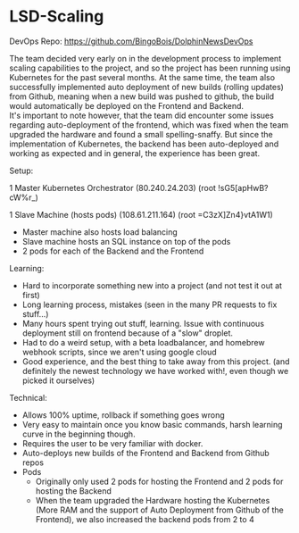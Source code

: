 # LSD-Scaling
DevOps Repo: https://github.com/BingoBois/DolphinNewsDevOps

The team decided very early on in the development process to implement scaling capabilities to the project, and so the project has been running using Kubernetes for the past several months. At the same time, the team also successfully implemented auto deployment of new builds (rolling updates) from Github, meaning when a new build was pushed to github, the build would automatically be deployed on the Frontend and Backend. \
It's important to note however, that the team did encounter some issues regarding auto-deployment of the frontend, which was fixed when the team upgraded the hardware and found a small spelling-snaffy. But since the implementation of Kubernetes, the backend has been auto-deployed and working as expected and in general, the experience has been great.  

Setup:

1 Master Kubernetes Orchestrator (80.240.24.203) (root !sG5[apHwB?cW%r_)

1 Slave Machine (hosts pods) (108.61.211.164) (root =C3zX]Zn4}vtA1W1)



*   Master machine also hosts load balancing
*   Slave machine hosts an SQL instance on top of the pods
*   2 pods for each of the Backend and the Frontend

Learning:



*   Hard to incorporate something new into a project (and not test it out at first)
*   Long learning process, mistakes (seen in the many PR requests to fix stuff…)
*   Many hours spent trying out stuff, learning. Issue with continuous deployment still on frontend because of a "slow" droplet.
*   Had to do a weird setup, with a beta loadbalancer, and homebrew webhook scripts, since we aren't using google cloud
*   Good experience, and the best thing to take away from this project. (and definitely the newest technology we have worked with!, even though we picked it ourselves)

Technical:



*   Allows 100% uptime, rollback if something goes wrong
*   Very easy to maintain once you know basic commands, harsh learning curve in the beginning though.
*   Requires the user to be very familiar with docker.
*   Auto-deploys new builds of the Frontend and Backend from Github repos
*   Pods
    *   Originally only used 2 pods for hosting the Frontend and 2 pods for hosting the Backend
    *   When the team upgraded the Hardware hosting the Kubernetes (More RAM and the support of Auto Deployment from Github of the Frontend), we also increased the backend pods from 2 to 4
